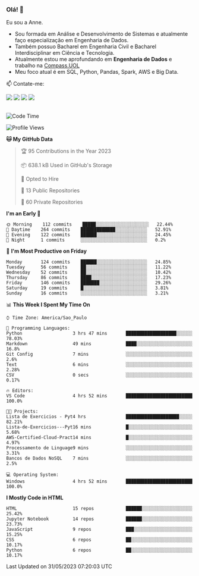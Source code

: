 ### Olá! 👋
Eu sou a Anne. 
- Sou formada em Análise e Desenvolvimento de Sistemas e atualmente faço especialização em Engenharia de Dados.
- Também possuo Bacharel em Engenharia Civil e Bacharel Interdisciplinar em Ciência e Tecnologia.
- Atualmente estou me aprofundando em **Engenharia de Dados** e trabalho na [Compass.UOL](https://compass.uol/pt/home/) 
- Meu foco atual é em SQL, Python, Pandas, Spark, AWS e Big Data.

📫 Contate-me: 

<div>
<a href="https://www.instagram.com/annekarolinefc/" target="_blank"><img src="https://img.shields.io/badge/-Instagram-%23E4405F?style=for-the-badge&logo=instagram&logoColor=white" target="_blank"></a> 
<a href = "mailto:annekarolinefc@gmail.com"><img src="https://img.shields.io/badge/-Gmail-%23333?style=for-the-badge&logo=gmail&logoColor=white" target="_blank"></a>
<a href="https://www.linkedin.com/in/devannekarolinefc/" target="_blank"><img src="https://img.shields.io/badge/-LinkedIn-%230077B5?style=for-the-badge&logo=linkedin&logoColor=white" target="_blank"></a> 
<a href="https://api.whatsapp.com/send?phone=5533991375118&text=Ol%C3%A1%20Anne!%20" target="_blank"><img src="https://img.shields.io/badge/WhatsApp-25D366?style=for-the-badge&logo=whatsapp&logoColor=white" target="_blank"></a>
</div>

  
<!--
  <img align="center" alt="Anne-An" height="30" width="40" src="https://github.com/devicons/devicon/blob/master/icons/angularjs/angularjs-original.svg">
-->

</br>

<!--START_SECTION:waka-->
![Code Time](http://img.shields.io/badge/Code%20Time-185%20hrs%204%20mins-blue)

![Profile Views](http://img.shields.io/badge/Profile%20Views-0-blue)

**🐱 My GitHub Data** 

> 🏆 95 Contributions in the Year 2023
 > 
> 📦 638.1 kB Used in GitHub's Storage 
 > 
> 💼 Opted to Hire
 > 
> 📜 13 Public Repositories 
 > 
> 🔑 60 Private Repositories  
 > 
**I'm an Early 🐤** 

```text
🌞 Morning    112 commits    █████░░░░░░░░░░░░░░░░░░░░   22.44% 
🌇 Daytime    264 commits    █████████████░░░░░░░░░░░░   52.91% 
🌃 Evening    122 commits    ██████░░░░░░░░░░░░░░░░░░░   24.45% 
🌙 Night      1 commits      ░░░░░░░░░░░░░░░░░░░░░░░░░   0.2%

```
📅 **I'm Most Productive on Friday** 

```text
Monday       124 commits    ██████░░░░░░░░░░░░░░░░░░░   24.85% 
Tuesday      56 commits     ██░░░░░░░░░░░░░░░░░░░░░░░   11.22% 
Wednesday    52 commits     ██░░░░░░░░░░░░░░░░░░░░░░░   10.42% 
Thursday     86 commits     ████░░░░░░░░░░░░░░░░░░░░░   17.23% 
Friday       146 commits    ███████░░░░░░░░░░░░░░░░░░   29.26% 
Saturday     19 commits     █░░░░░░░░░░░░░░░░░░░░░░░░   3.81% 
Sunday       16 commits     ░░░░░░░░░░░░░░░░░░░░░░░░░   3.21%

```


📊 **This Week I Spent My Time On** 

```text
⌚︎ Time Zone: America/Sao_Paulo

💬 Programming Languages: 
Python                   3 hrs 47 mins       ███████████████████░░░░░░   78.03% 
Markdown                 49 mins             ████░░░░░░░░░░░░░░░░░░░░░   16.8% 
Git Config               7 mins              ░░░░░░░░░░░░░░░░░░░░░░░░░   2.6% 
Text                     6 mins              ░░░░░░░░░░░░░░░░░░░░░░░░░   2.28% 
CSV                      0 secs              ░░░░░░░░░░░░░░░░░░░░░░░░░   0.17%

🔥 Editors: 
VS Code                  4 hrs 52 mins       █████████████████████████   100.0%

🐱‍💻 Projects: 
Lista de Exercicios - Pyt4 hrs               ████████████████████░░░░░   82.21% 
Lista-de-Exercicios---Pyt16 mins             █░░░░░░░░░░░░░░░░░░░░░░░░   5.68% 
AWS-Certified-Cloud-Pract14 mins             █░░░░░░░░░░░░░░░░░░░░░░░░   4.97% 
Processamento de Linguage9 mins              ░░░░░░░░░░░░░░░░░░░░░░░░░   3.31% 
Bancos de Dados NoSQL    7 mins              ░░░░░░░░░░░░░░░░░░░░░░░░░   2.5%

💻 Operating System: 
Windows                  4 hrs 52 mins       █████████████████████████   100.0%

```

**I Mostly Code in HTML** 

```text
HTML                     15 repos            ██████░░░░░░░░░░░░░░░░░░░   25.42% 
Jupyter Notebook         14 repos            ██████░░░░░░░░░░░░░░░░░░░   23.73% 
JavaScript               9 repos             ███░░░░░░░░░░░░░░░░░░░░░░   15.25% 
CSS                      6 repos             ██░░░░░░░░░░░░░░░░░░░░░░░   10.17% 
Python                   6 repos             ██░░░░░░░░░░░░░░░░░░░░░░░   10.17%

```



 Last Updated on 31/05/2023 07:20:03 UTC
<!--END_SECTION:waka-->
  
